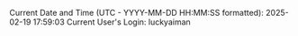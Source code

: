 Current Date and Time (UTC - YYYY-MM-DD HH:MM:SS formatted): 2025-02-19 17:59:03
Current User's Login: luckyaiman

